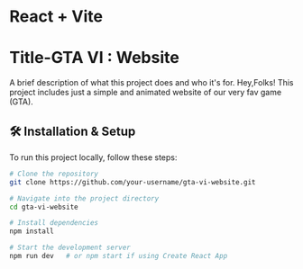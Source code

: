 # React + Vite

# Title-GTA VI : Website 

A brief description of what this project does and who it's for.
Hey,Folks! This project includes just a simple and animated website of our very fav game (GTA).

## 🛠️ Installation & Setup

To run this project locally, follow these steps:

```bash
# Clone the repository
git clone https://github.com/your-username/gta-vi-website.git

# Navigate into the project directory
cd gta-vi-website

# Install dependencies
npm install

# Start the development server
npm run dev   # or npm start if using Create React App





